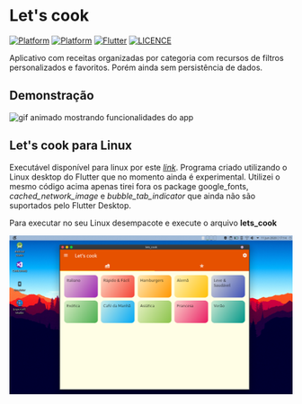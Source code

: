 # Let's cook

[![Platform](https://img.shields.io/badge/Platform-Android-green.svg)](https://github.com/hansmboron/let-s-cook)
[![Platform](https://img.shields.io/badge/Download-Linux-darkgreen.svg)](https://github.com/hansmboron/download/blob/master/lets_cook.tar.xz?raw=true)
[![Flutter](https://img.shields.io/badge/Flutter-1.17.1-blue.svg)](https://flutter.dev)
[![LICENCE](https://img.shields.io/badge/License-MIT-green.svg)](https://github.com/hansmboron/let-s-cook/blob/master/LICENSE)

Aplicativo com receitas organizadas por categoria com recursos de filtros personalizados e favoritos.
Porém ainda sem persistência de dados.

## Demonstração
<img src='demo.gif' alt='gif animado mostrando funcionalidades do app' />

## Let's cook para Linux
Executável disponível para linux por este <a href="https://github.com/hansmboron/download/blob/master/lets_cook.tar.xz?raw=true" target="_blank" rel="noopener noreferrer"
                                        title="download lets cook"><i>link</i></a>.
Programa criado utilizando o Linux desktop do Flutter que no momento ainda é experimental.
Utilizei o mesmo código acima apenas tirei fora os package google_fonts, <i>cached_network_image</i> e <i>bubble_tab_indicator</i> que ainda não são suportados pelo Flutter Desktop.

Para executar no seu Linux desempacote e execute o arquivo <strong>lets_cook</strong>

<img src='desktop.png' alt='imagem lets cook desktop' />

